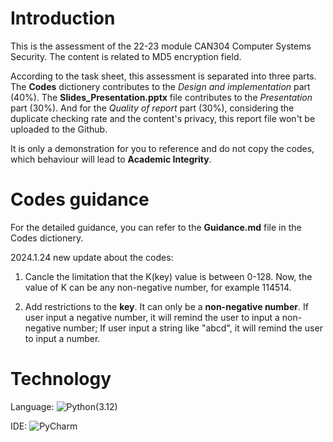 # Introduction
This is the assessment of the 22-23 module CAN304 Computer Systems Security.     The content is related to MD5 encryption field.

According to the task sheet, this assessment is separated into three parts. The **Codes** dictionery contributes to the _Design and implementation_ part (40%). The **Slides_Presentation.pptx** file contributes to the _Presentation_ part (30%). And for the _Quality of report_ part (30%), considering the duplicate checking rate and the content's privacy, this report file won't be uploaded to the Github.

It is only a demonstration for you to reference and do not copy the codes, which behaviour will lead to **Academic Integrity**.

# Codes guidance
For the detailed guidance, you can refer to the **Guidance.md** file in the Codes dictionery.

2024.1.24 new update about the codes:

1. Cancle the limitation that the K(key) value is between 0-128. Now, the value of K can be any non-negative number, for example 114514.

2. Add restrictions to the **key**. It can only be a **non-negative number**. If user input a negative number, it will remind the user to input a non-negative number; If user input a string like "abcd", it will remind the user to input a number.

# Technology
Language: ![Python](https://img.shields.io/badge/-Python-3776AB?style=flat-square&logo=python&logoColor=white)(3.12)

IDE: ![PyCharm](https://img.shields.io/badge/-PyCharm-000000?style=flat-square&logo=pycharm&logoColor=white)

